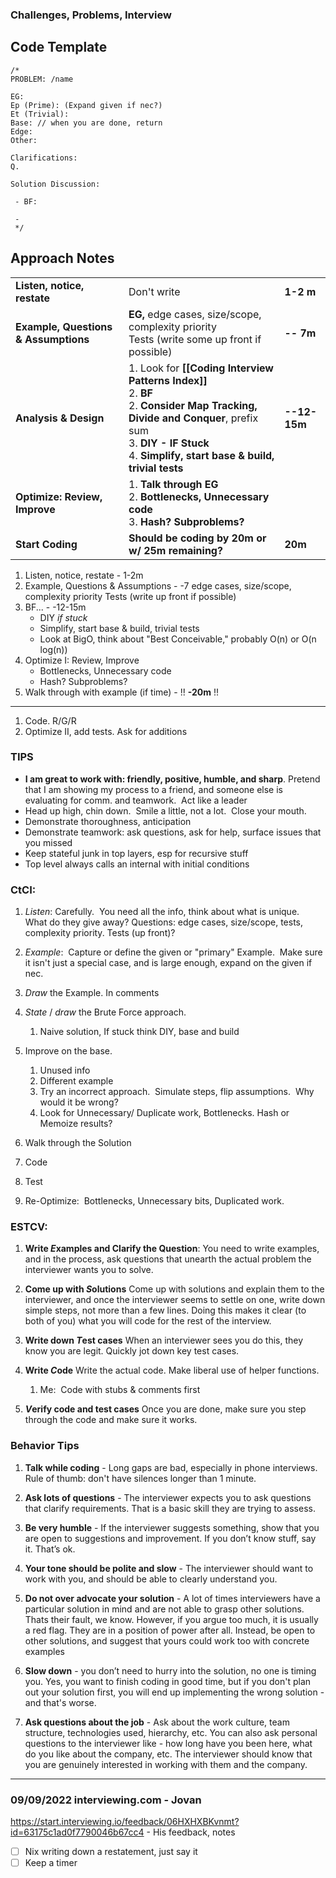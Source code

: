 ### Challenges, Problems, Interview

## Code Template

```
/*
PROBLEM: /name

EG:
Ep (Prime): (Expand given if nec?)
Et (Trivial):
Base: // when you are done, return
Edge:
Other:

Clarifications:
Q.

Solution Discussion:

 - BF:

 -
 */
```

## Approach Notes

|  |  |  |
| --- | --- | --- |
| **Listen, notice, restate** | Don't write | **1-2 m** |
| **Example, Questions & Assumptions** | **EG,** edge cases, size/scope, complexity priority<br>Tests (write some up front if possible) | **\-\- 7m** |
| **Analysis & Design** | 1.  Look for **[[Coding Interview Patterns Index]]**<br>2. **BF**<br>2.  **Consider Map Tracking, Divide and Conquer**, prefix sum<br>3.  **DIY - IF Stuck**<br>4.  **Simplify, start base & build, trivial tests** | **--12-15m** |
| **Optimize: Review, Improve** | 1.  **Talk through EG**<br>2.  **Bottlenecks, Unnecessary code**<br>3.  **Hash? Subproblems?** |  |
| **Start Coding** | **Should be coding by 20m or w/ 25m remaining?** | **20m** |

1.  Listen, notice, restate - 1-2m
2.  Example, Questions & Assumptions - -7
    edge cases, size/scope, complexity priority
    Tests (write up front if possible)
3.  BF... - -12-15m
    - DIY *if stuck*
    - Simplify, start base & build, trivial tests
    - Look at BigO, think about "Best Conceivable," probably O(n) or O(n log(n))
4.  Optimize I: Review, Improve
    - Bottlenecks, Unnecessary code
    - Hash? Subproblems?
5.  Walk through with example (if time) - !! **-20m** !!

* * *

1.  Code. R/G/R
2.  Optimize II, add tests. Ask for additions

### TIPS

- **I am great to work with: friendly, positive, humble, and sharp**. Pretend that I am showing my process to a friend, and someone else is evaluating for comm. and teamwork.  Act like a leader
- Head up high, chin down.  Smile a little, not a lot.  Close your mouth.
- Demonstrate thoroughness, anticipation
- Demonstrate teamwork: ask questions, ask for help, surface issues that you missed
- Keep stateful junk in top layers, esp for recursive stuff
- Top level always calls an internal with initial conditions

### CtCI:

1.  *Listen*: Carefully.  You need all the info, think about what is unique.  What do they give away?
    Questions: edge cases, size/scope, tests, complexity priority. Tests (up front)?
    
2.  *Example*:  Capture or define the given or "primary" Example.  Make sure it isn't just a special case, and is large enough, expand on the given if nec.
    
3.  *Draw* the Example. In comments
    
4.  *State* / *draw* the Brute Force approach.
    
    1.  Naive solution, If stuck think DIY, base and build
5.  Improve on the base.
    
    1.  Unused info
    2.  Different example
    3.  Try an incorrect approach.  Simulate steps, flip assumptions.  Why would it be wrong?
    4.  Look for Unnecessary/ Duplicate work, Bottlenecks. Hash or Memoize results?
6.  Walk through the Solution
    
7.  Code
    
8.  Test
    
9.  Re-Optimize:  Bottlenecks, Unnecessary bits, Duplicated work.
    

### ESTCV:

1.  **Write *E*xamples and Clarify the Question**: You need to write examples, and in the process, ask questions that unearth the actual problem the interviewer wants you to solve.
    
2.  **Come up with *S*olutions** Come up with solutions and explain them to the interviewer, and once the interviewer seems to settle on one, write down simple steps, not more than a few lines. Doing this makes it clear (to both of you) what you will code for the rest of the interview.
    
3.  **Write down *T*est cases** When an interviewer sees you do this, they know you are legit. Quickly jot down key test cases.
    
4.  **Write *C*ode** Write the actual code. Make liberal use of helper functions.
    
    1.  Me:  Code with stubs & comments first
5.  ***V*erify code and test cases** Once you are done, make sure you step through the code and make sure it works.
    

### Behavior Tips

1.  **Talk while coding** \- Long gaps are bad, especially in phone interviews. Rule of thumb: don't have silences longer than 1 minute.
    
2.  **Ask lots of questions** \- The interviewer expects you to ask questions that clarify requirements. That is a basic skill they are trying to assess.
    
3.  **Be very humble** \- If the interviewer suggests something, show that you are open to suggestions and improvement. If you don’t know stuff, say it. That’s ok.
    
4.  **Your tone should be polite and slow** \- The interviewer should want to work with you, and should be able to clearly understand you.
    
5.  **Do not over advocate your solution** \- A lot of times interviewers have a particular solution in mind and are not able to grasp other solutions. Thats their fault, we know. However, if you argue too much, it is usually a red flag. They are in a position of power after all. Instead, be open to other solutions, and suggest that yours could work too with concrete examples
    
6.  **Slow down** \- you don’t need to hurry into the solution, no one is timing you. Yes, you want to finish coding in good time, but if you don't plan out your solution first, you will end up implementing the wrong solution - and that's worse.
    
7.  **Ask questions about the job** \- Ask about the work culture, team structure, technologies used, hierarchy, etc. You can also ask personal questions to the interviewer like - how long have you been here, what do you like about the company, etc. The interviewer should know that you are genuinely interested in working with them and the company.
    

* * *

### 09/09/2022 interviewing.com - Jovan

https://start.interviewing.io/feedback/06HXHXBKvnmt?id=63175c1ad0f7790046b67cc4 \- His feedback, notes

- [ ] Nix writing down a restatement, just say it
- [ ] Keep a timer